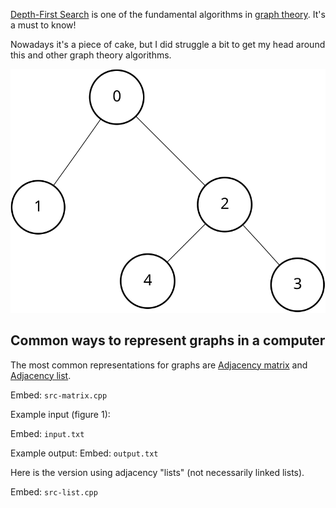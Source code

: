 <p><a href="http://en.wikipedia.org/wiki/Depth-first_search" target="_blank">Depth-First Search</a> is one of the fundamental algorithms in <a href="https://en.wikipedia.org/wiki/Graph_theory" target="_blank">graph theory</a>. It's a must to know!</p>

<p>Nowadays it's a piece of cake, but I did struggle a bit to get my head around this and other graph theory algorithms.</p>

![A graph.](graph.svg)

## Common ways to represent graphs in a computer 

<p>The most common representations for graphs are <a href="http://en.wikipedia.org/wiki/Adjacency_matrix" target="_blank">Adjacency matrix</a> and <a href="http://en.wikipedia.org/wiki/Adjacency_list" target="_blank">Adjacency list</a>.</p>

Embed: `src-matrix.cpp`

Example input (figure 1):

Embed: `input.txt`

Example output:
Embed: `output.txt`

Here is the version using adjacency "lists" (not necessarily linked lists).

Embed: `src-list.cpp`
